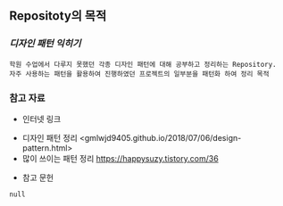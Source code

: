 ## Repositoty의 목적

### *디자인 패턴 익히기*
    
    학원 수업에서 다루지 못했던 각종 디자인 패턴에 대해 공부하고 정리하는 Repository.
    자주 사용하는 패턴을 활용하여 진행하였던 프로젝트의 일부분을 패턴화 하여 정리 목적
    
    
### 참고 자료
  + 인터넷 링크
  
  - 디자인 패턴 정리 <gmlwjd9405.github.io/2018/07/06/design-pattern.html>
  - 많이 쓰이는 패턴 정리  <https://happysuzy.tistory.com/36>
  
  
  + 참고 문헌
  ```
  null
  ```

